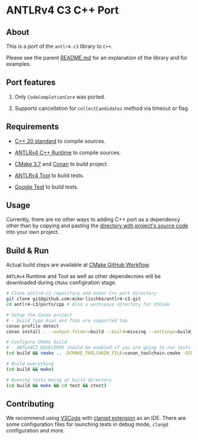 # ANTLRv4 C3 C++ Port

## About

This is a port of the `antlr4-c3` library to `C++`.

Please see the parent [README.md](../../readme.md) for an explanation of the library and for examples.

## Port features

1. Only `CodeCompletionCore` was ported.

2. Supports cancellation for `collectCandidates` method via timeout or flag.

## Requirements

- [C++ 20 standard](https://en.cppreference.com/w/cpp/20) to compile sources.

- [ANTLRv4 C++ Runtime](https://github.com/antlr/antlr4/tree/4.13.1/runtime/Cpp) to compile sources.

- [CMake 3.7](https://cmake.org/cmake/help/latest/release/3.7.html) and [Conan](https://conan.io/) to build project.

- [ANTLRv4 Tool](https://www.antlr.org/download.html) to build tests.

- [Google Test](https://github.com/google/googletest) to build tests.

## Usage

Currently, there are no other ways to adding C++ port as a dependency other than by copying and pasting the [directory with project's source code](./source/antlr4-c3) into your own project.

## Build & Run

Actual build steps are available at [CMake GitHub Workflow](../../.github/workflows/cmake.yml). 

`ANTLRv4` Runtime and Tool as well as other dependecnies will be downloaded during `CMake` configiration stage.

```bash
# Clone antlr4-c3 repository and enter C++ port directory
git clone git@github.com:mike-lischke/antlr4-c3.git
cd antlr4-c3/ports/cpp # Also a workspace directory for VSCode

# Setup the Conan project
# - build_type Asan and Tsan are supported too
conan profile detect
conan install . --output-folder=build --build=missing --settings=build_type=Debug

# Configure CMake build
# - ANTLR4C3_DEVELOPER should be enabled if you are going to run tests
(cd build && cmake .. -DCMAKE_TOOLCHAIN_FILE=conan_toolchain.cmake -DCMAKE_BUILD_TYPE=Debug -DANTLR4C3_DEVELOPER=ON)

# Build everything
(cd build && make)

# Running tests being at build directory
(cd build && make && cd test && ctest)
```

## Contributing

We recommend using [VSCode](https://code.visualstudio.com/) with [clangd extension](https://marketplace.visualstudio.com/items?itemName=llvm-vs-code-extensions.vscode-clangd) as an IDE. There are some configuration files for launching tests in debug mode, `clangd` configuration and more.
